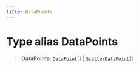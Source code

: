 ```yaml
---
title: DataPoints
---
```


# Type alias DataPoints

> **DataPoints**: [`DataPoint`](type-alias.DataPoint.md)[] \| [`ScatterDataPoint`](type-alias.ScatterDataPoint.md)[]
